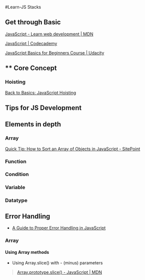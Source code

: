 #Learn-JS Stacks


## **Get through Basic**
[JavaScript - Learn web development | MDN](https://developer.mozilla.org/en-US/docs/Learn/JavaScript)

[JavaScript | Codecademy](https://www.codecademy.com/learn/javascript)

[JavaScript Basics for Beginners Course | Udacity](https://www.udacity.com/course/javascript-basics--ud804)

## ** Core Concept

### Hoisting
[Back to Basics: JavaScript Hoisting](https://www.sitepoint.com/back-to-basics-javascript-hoisting/)

## **Tips for JS Development**


## **Elements in depth**
### **Array**
[Quick Tip: How to Sort an Array of Objects in JavaScript - SitePoint](https://www.sitepoint.com/sort-an-array-of-objects-in-javascript/)

### **Function**

### **Condition**

### **Variable**

### **Datatype**


## Error Handling
* [A Guide to Proper Error Handling in JavaScript](https://www.sitepoint.com/proper-error-handling-javascript/?utm_content=bufferc7b29&utm_medium=social&utm_source=facebook.com&utm_campaign=buffer)

### Array
#### Using Array methods
- Using Array.slice() with - (minus) parameters
> [Array.prototype.slice() - JavaScript | MDN](https://developer.mozilla.org/en/docs/Web/JavaScript/Reference/Global_Objects/Array/slice)